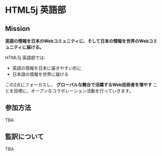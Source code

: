 # HTML5j 英語部

## Mission

**英語の情報を日本のWebコミュニティに、そして日本の情報を世界のWebコミュニティに届ける。**

HTML5j 英語部では:

- 英語の情報を日本に届きやすい形に
- 日本語の情報を世界に届ける

この2点にフォーカスし、 **グローバルな舞台で活躍するWeb技術者を増やす** ことを目標に、オープンなコラボレーション活動を行っていきます。

## 参加方法

TBA

## 監訳について

TBA